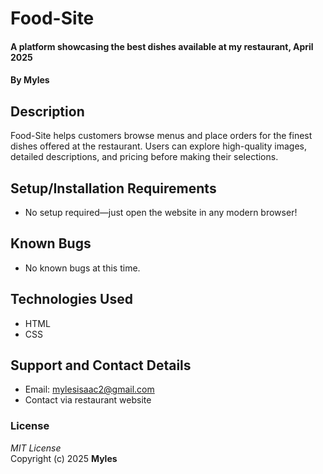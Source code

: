 # Food-Site  
#### A platform showcasing the best dishes available at my restaurant, April 2025  
#### By **Myles**  

## Description  
Food-Site helps customers browse menus and place orders for the finest dishes offered at the restaurant. Users can explore high-quality images, detailed descriptions, and pricing before making their selections.  

## Setup/Installation Requirements  
* No setup required—just open the website in any modern browser!  

## Known Bugs  
* No known bugs at this time.  

## Technologies Used  
* HTML  
* CSS  

## Support and Contact Details  
* Email: mylesisaac2@gmail.com  
* Contact via restaurant website  

### License  
*MIT License*  
Copyright (c) 2025 **Myles**  